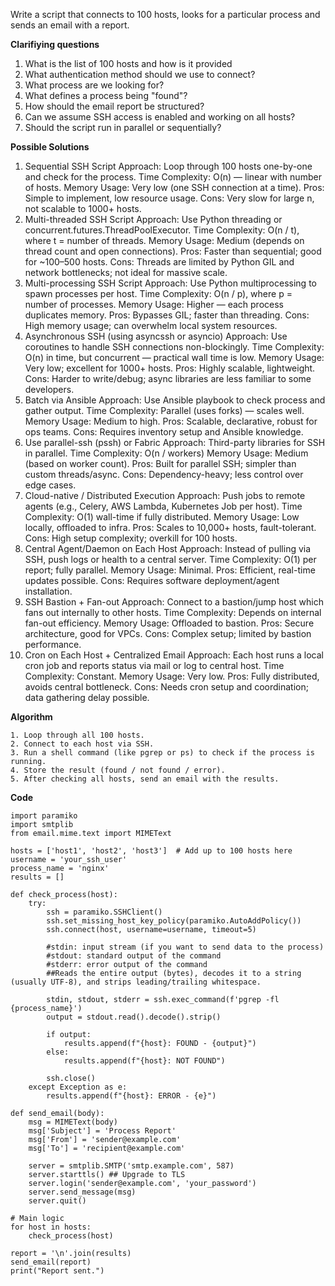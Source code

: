 Write a script that connects to 100 hosts, looks for a particular process and sends an email with a report.

**Clarifiying questions**

1. What is the list of 100 hosts and how is it provided
2. What authentication method should we use to connect?
3. What process are we looking for?
4. What defines a process being "found"?
5. How should the email report be structured?
6. Can we assume SSH access is enabled and working on all hosts?
7. Should the script run in parallel or sequentially?

**Possible Solutions**
1. Sequential SSH Script
   Approach: Loop through 100 hosts one-by-one and check for the process.
   Time Complexity: O(n) — linear with number of hosts.
   Memory Usage: Very low (one SSH connection at a time).
   Pros: Simple to implement, low resource usage.
   Cons: Very slow for large n, not scalable to 1000+ hosts.
2. Multi-threaded SSH Script
   Approach: Use Python threading or concurrent.futures.ThreadPoolExecutor.
   Time Complexity: O(n / t), where t = number of threads.
   Memory Usage: Medium (depends on thread count and open connections).
   Pros: Faster than sequential; good for ~100–500 hosts.
   Cons: Threads are limited by Python GIL and network bottlenecks; not ideal for massive scale.
3. Multi-processing SSH Script
   Approach: Use Python multiprocessing to spawn processes per host.
   Time Complexity: O(n / p), where p = number of processes.
   Memory Usage: Higher — each process duplicates memory.
   Pros: Bypasses GIL; faster than threading.
   Cons: High memory usage; can overwhelm local system resources.
5. Asynchronous SSH (using asyncssh or asyncio)
   Approach: Use coroutines to handle SSH connections non-blockingly.
   Time Complexity: O(n) in time, but concurrent — practical wall time is low.
   Memory Usage: Very low; excellent for 1000+ hosts.
   Pros: Highly scalable, lightweight.
   Cons: Harder to write/debug; async libraries are less familiar to some developers.
5. Batch via Ansible
   Approach: Use Ansible playbook to check process and gather output.
   Time Complexity: Parallel (uses forks) — scales well.
   Memory Usage: Medium to high.
   Pros: Scalable, declarative, robust for ops teams.
   Cons: Requires inventory setup and Ansible knowledge.
7. Use parallel-ssh (pssh) or Fabric
   Approach: Third-party libraries for SSH in parallel.
   Time Complexity: O(n / workers)
   Memory Usage: Medium (based on worker count).
   Pros: Built for parallel SSH; simpler than custom threads/async.
   Cons: Dependency-heavy; less control over edge cases.
7. Cloud-native / Distributed Execution
   Approach: Push jobs to remote agents (e.g., Celery, AWS Lambda, Kubernetes Job per host).
   Time Complexity: O(1) wall-time if fully distributed.
   Memory Usage: Low locally, offloaded to infra.
   Pros: Scales to 10,000+ hosts, fault-tolerant.
   Cons: High setup complexity; overkill for 100 hosts.
9. Central Agent/Daemon on Each Host
    Approach: Instead of pulling via SSH, push logs or health to a central server.
   Time Complexity: O(1) per report; fully parallel.
   Memory Usage: Minimal.
   Pros: Efficient, real-time updates possible.
   Cons: Requires software deployment/agent installation.
9. SSH Bastion + Fan-out
    Approach: Connect to a bastion/jump host which fans out internally to other hosts.
   Time Complexity: Depends on internal fan-out efficiency.
   Memory Usage: Offloaded to bastion.
   Pros: Secure architecture, good for VPCs.
   Cons: Complex setup; limited by bastion performance.
11. Cron on Each Host + Centralized Email
    Approach: Each host runs a local cron job and reports status via mail or log to central host.
    Time Complexity: Constant.
    Memory Usage: Very low.
    Pros: Fully distributed, avoids central bottleneck.
    Cons: Needs cron setup and coordination; data gathering delay possible.

**Algorithm**

```
1. Loop through all 100 hosts.
2. Connect to each host via SSH.
3. Run a shell command (like pgrep or ps) to check if the process is running.
4. Store the result (found / not found / error).
5. After checking all hosts, send an email with the results.
```

**Code**

```
import paramiko
import smtplib
from email.mime.text import MIMEText

hosts = ['host1', 'host2', 'host3']  # Add up to 100 hosts here
username = 'your_ssh_user'
process_name = 'nginx'
results = []

def check_process(host):
    try:
        ssh = paramiko.SSHClient()
        ssh.set_missing_host_key_policy(paramiko.AutoAddPolicy())
        ssh.connect(host, username=username, timeout=5)

        #stdin: input stream (if you want to send data to the process)
        #stdout: standard output of the command
        #stderr: error output of the command
        ##Reads the entire output (bytes), decodes it to a string (usually UTF-8), and strips leading/trailing whitespace.

        stdin, stdout, stderr = ssh.exec_command(f'pgrep -fl {process_name}')
        output = stdout.read().decode().strip()

        if output:
            results.append(f"{host}: FOUND - {output}")
        else:
            results.append(f"{host}: NOT FOUND")

        ssh.close()
    except Exception as e:
        results.append(f"{host}: ERROR - {e}")

def send_email(body):
    msg = MIMEText(body)
    msg['Subject'] = 'Process Report'
    msg['From'] = 'sender@example.com'
    msg['To'] = 'recipient@example.com'

    server = smtplib.SMTP('smtp.example.com', 587)
    server.starttls() ## Upgrade to TLS
    server.login('sender@example.com', 'your_password')
    server.send_message(msg)
    server.quit()

# Main logic
for host in hosts:
    check_process(host)

report = '\n'.join(results)
send_email(report)
print("Report sent.")

```
